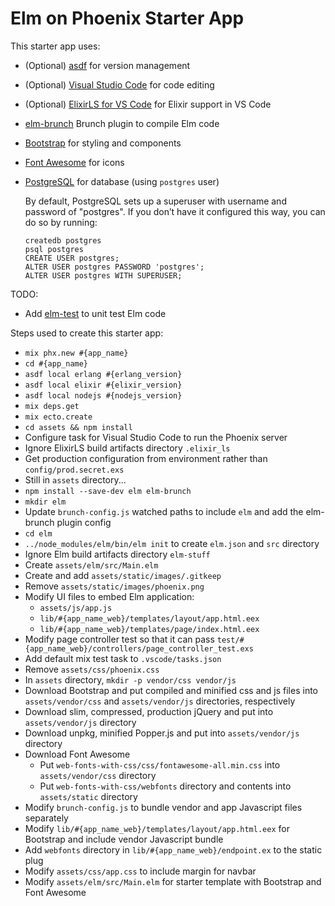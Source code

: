 # Elm on Phoenix Starter App

This starter app uses:
  * (Optional) [asdf](https://github.com/asdf-vm/asdf) for version management
  * (Optional) [Visual Studio Code](https://code.visualstudio.com) for code editing
  * (Optional) [ElixirLS for VS Code](https://github.com/JakeBecker/vscode-elixir-ls) for Elixir support in VS Code
  * [elm-brunch](https://github.com/madsflensted/elm-brunch) Brunch plugin to compile Elm code
  * [Bootstrap](https://getbootstrap.com) for styling and components
  * [Font Awesome](https://fontawesome.com) for icons
  * [PostgreSQL](https://www.postgresql.org) for database (using `postgres` user)
    
    By default, PostgreSQL sets up a superuser with username and password of "postgres". If you don’t have it configured this way, you can do so by running:

        createdb postgres
        psql postgres
        CREATE USER postgres;
        ALTER USER postgres PASSWORD 'postgres';
        ALTER USER postgres WITH SUPERUSER;


TODO:
  * Add [elm-test](https://github.com/elm-community/elm-test) to unit test Elm code


Steps used to create this starter app:

  * `mix phx.new #{app_name}`
  * `cd #{app_name}`
  * `asdf local erlang #{erlang_version}`
  * `asdf local elixir #{elixir_version}`
  * `asdf local nodejs #{nodejs_version}`
  * `mix deps.get`
  * `mix ecto.create`
  * `cd assets && npm install`
  * Configure task for Visual Studio Code to run the Phoenix server
  * Ignore ElixirLS build artifacts directory `.elixir_ls`
  * Get production configuration from environment rather than `config/prod.secret.exs`
  * Still in `assets` directory...
  * `npm install --save-dev elm elm-brunch`
  * `mkdir elm`
  * Update `brunch-config.js` watched paths to include `elm` and add the elm-brunch plugin config
  * `cd elm`
  * `../node_modules/elm/bin/elm init` to create `elm.json` and `src` directory
  * Ignore Elm build artifacts directory `elm-stuff`
  * Create `assets/elm/src/Main.elm`
  * Create and add `assets/static/images/.gitkeep`
  * Remove `assets/static/images/phoenix.png`
  * Modify UI files to embed Elm application:
    * `assets/js/app.js`
    * `lib/#{app_name_web}/templates/layout/app.html.eex`
    * `lib/#{app_name_web}/templates/page/index.html.eex`
  * Modify page controller test so that it can pass `test/#{app_name_web}/controllers/page_controller_test.exs`
  * Add default mix test task to `.vscode/tasks.json`
  * Remove `assets/css/phoenix.css`
  * In `assets` directory, `mkdir -p vendor/css vendor/js`
  * Download Bootstrap and put compiled and minified css and js files into `assets/vendor/css` and `assets/vendor/js` directories, respectively
  * Download slim, compressed, production jQuery and put into `assets/vendor/js` directory
  * Download unpkg, minified Popper.js and put into `assets/vendor/js` directory
  * Download Font Awesome
    * Put `web-fonts-with-css/css/fontawesome-all.min.css` into `assets/vendor/css` directory
    * Put `web-fonts-with-css/webfonts` directory and contents into `assets/static` directory
  * Modify `brunch-config.js` to bundle vendor and app Javascript files separately
  * Modify `lib/#{app_name_web}/templates/layout/app.html.eex` for Bootstrap and include vendor Javascript bundle
  * Add `webfonts` directory in `lib/#{app_name_web}/endpoint.ex` to the static plug
  * Modify `assets/css/app.css` to include margin for navbar
  * Modify `assets/elm/src/Main.elm` for starter template with Bootstrap and Font Awesome